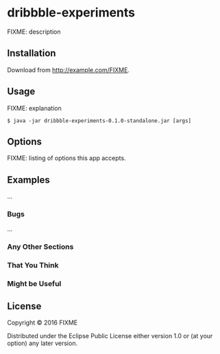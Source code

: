 # dribbble-experiments

FIXME: description

## Installation

Download from http://example.com/FIXME.

## Usage

FIXME: explanation

    $ java -jar dribbble-experiments-0.1.0-standalone.jar [args]

## Options

FIXME: listing of options this app accepts.

## Examples

...

### Bugs

...

### Any Other Sections
### That You Think
### Might be Useful

## License

Copyright © 2016 FIXME

Distributed under the Eclipse Public License either version 1.0 or (at
your option) any later version.
